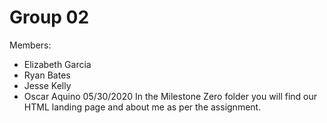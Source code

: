 # Group 02
Members:
  - Elizabeth Garcia
  - Ryan Bates
  - Jesse Kelly
  - Oscar Aquino 
 05/30/2020 In the Milestone Zero folder you will find our HTML landing page and about me as per the assignment.
